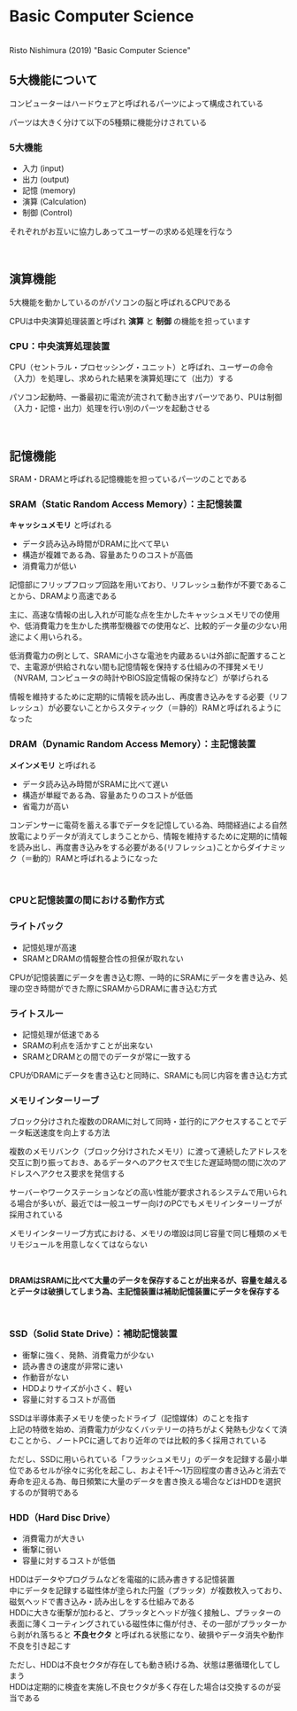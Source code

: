 # Basic Computer Science
<br>
Risto Nishimura (2019) "Basic Computer Science"
<br>

## 5大機能について

コンピューターはハードウェアと呼ばれるパーツによって構成されている

パーツは大きく分けて以下の5種類に機能分けされている

### 5大機能
* 入力 (input)
* 出力 (output)
* 記憶 (memory)
* 演算 (Calculation)
* 制御 (Control)

それぞれがお互いに協力しあってユーザーの求める処理を行なう

<br>

## 演算機能

5大機能を動かしているのがパソコンの脳と呼ばれるCPUである

CPUは中央演算処理装置と呼ばれ **演算** と **制御** の機能を担っています

### CPU：中央演算処理装置

CPU（セントラル・プロセッシング・ユニット）と呼ばれ、ユーザーの命令（入力）を処理し、求められた結果を演算処理にて（出力）する

パソコン起動時、一番最初に電流が流されて動き出すパーツであり、PUは制御（入力・記憶・出力）処理を行い別のパーツを起動させる

<br>

## 記憶機能

SRAM・DRAMと呼ばれる記憶機能を担っているパーツのことである

### SRAM（Static Random Access Memory）：主記憶装置

**キャッシュメモリ** と呼ばれる

* データ読み込み時間がDRAMに比べて早い
* 構造が複雑である為、容量あたりのコストが高価
* 消費電力が低い

記憶部にフリップフロップ回路を用いており、リフレッシュ動作が不要であることから、DRAMより高速である

主に、高速な情報の出し入れが可能な点を生かしたキャッシュメモリでの使用や、低消費電力を生かした携帯型機器での使用など、比較的データ量の少ない用途によく用いられる。

低消費電力の例として、SRAMに小さな電池を内蔵あるいは外部に配置することで、主電源が供給されない間も記憶情報を保持する仕組みの不揮発メモリ（NVRAM, コンピュータの時計やBIOS設定情報の保持など）が挙げられる

情報を維持するために定期的に情報を読み出し、再度書き込みをする必要（リフレッシュ）が必要ないことからスタティック（＝静的）RAMと呼ばれるようになった



### DRAM（Dynamic Random Access Memory）：主記憶装置

**メインメモリ** と呼ばれる

* データ読み込み時間がSRAMに比べて遅い
* 構造が単縦である為、容量あたりのコストが低価
* 省電力が高い

コンデンサーに電荷を蓄える事でデータを記憶している為、時間経過による自然放電によりデータが消えてしまうことから、情報を維持するために定期的に情報を読み出し、再度書き込みをする必要がある(リフレッシュ)ことからダイナミック（＝動的）RAMと呼ばれるようになった

<br>

### CPUと記憶装置の間における動作方式

### ライトバック

* 記憶処理が高速
* SRAMとDRAMの情報整合性の担保が取れない

CPUが記憶装置にデータを書き込む際、一時的にSRAMにデータを書き込み、処理の空き時間ができた際にSRAMからDRAMに書き込む方式

### ライトスルー

* 記憶処理が低速である
* SRAMの利点を活かすことが出来ない
* SRAMとDRAMとの間でのデータが常に一致する

CPUがDRAMにデータを書き込むと同時に、SRAMにも同じ内容を書き込む方式

### メモリインターリーブ

ブロック分けされた複数のDRAMに対して同時・並行的にアクセスすることでデータ転送速度を向上する方法

複数のメモリバンク（ブロック分けされたメモリ）に渡って連続したアドレスを交互に割り振っておき、あるデータへのアクセスで生じた遅延時間の間に次のアドレスへアクセス要求を発信する

サーバーやワークステーションなどの高い性能が要求されるシステムで用いられる場合が多いが、最近では一般ユーザー向けのPCでもメモリインターリーブが採用されている

メモリインターリーブ方式における、メモリの増設は同じ容量で同じ種類のメモリモジュールを用意しなくてはならない

<br>

**DRAMはSRAMに比べて大量のデータを保存することが出来るが、容量を越えるとデータは破損してしまう為、主記憶装置は補助記憶装置にデータを保存する**

<br>

### SSD（Solid State Drive）：補助記憶装置

* 衝撃に強く、発熱、消費電力が少ない
* 読み書きの速度が非常に速い
* 作動音がない
* HDDよりサイズが小さく、軽い
* 容量に対するコストが高価

SSDは半導体素子メモリを使ったドライブ（記憶媒体）のことを指す<br>
上記の特徴を始め、消費電力が少なくバッテリーの持ちがよく発熱も少なくて済むことから、ノートPCに適しており近年のでは比較的多く採用されている

ただし、SSDに用いられている「フラッシュメモリ」のデータを記録する最小単位であるセルが徐々に劣化を起こし、およそ1千～1万回程度の書き込みと消去で寿命を迎える為、毎日頻繁に大量のデータを書き換える場合などはHDDを選択するのが賢明である

### HDD（Hard Disc Drive）

* 消費電力が大きい
* 衝撃に弱い
* 容量に対するコストが低価

HDDはデータやプログラムなどを電磁的に読み書きする記憶装置<br>
中にデータを記録する磁性体が塗られた円盤（プラッタ）が複数枚入っており、磁気ヘッドで書き込み・読み出しをする仕組みである<br>
HDDに大きな衝撃が加わると、プラッタとヘッドが強く接触し、プラッターの表面に薄くコーティングされている磁性体に傷が付き、その一部がプラッターから剥がれ落ちると **不良セクタ** と呼ばれる状態になり、破損やデータ消失や動作不良を引き起こす

ただし、HDDは不良セクタが存在しても動き続ける為、状態は悪循環化してしまう<br>
HDDは定期的に検査を実施し不良セクタが多く存在した場合は交換するのが妥当である



